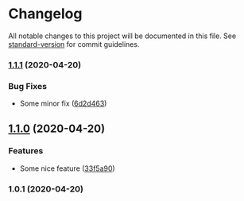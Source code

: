 # Changelog

All notable changes to this project will be documented in this file. See [standard-version](https://github.com/conventional-changelog/standard-version) for commit guidelines.

### [1.1.1](https://github.com/wzieba/ConventionalCommitsWorkshops/compare/v1.1.0...v1.1.1) (2020-04-20)


### Bug Fixes

* Some minor fix ([6d2d463](https://github.com/wzieba/ConventionalCommitsWorkshops/commit/6d2d4631d83c22e3ddeabaffbf3369c6d654cba7))

## [1.1.0](https://github.com/wzieba/ConventionalCommitsWorkshops/compare/v1.0.1...v1.1.0) (2020-04-20)


### Features

* Some nice feature ([33f5a90](https://github.com/wzieba/ConventionalCommitsWorkshops/commit/33f5a906f0d8fa19ddcc00c88f37ef2fbff908fd))

### 1.0.1 (2020-04-20)
